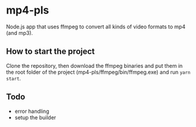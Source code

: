 # mp4-pls

Node.js app that uses ffmpeg to convert all kinds of video formats to mp4 (and mp3).

## How to start the project

Clone the repository, then download the ffmpeg binaries and put them in the root folder of the project (mp4-pls/ffmpeg/bin/ffmpeg.exe) and run `yarn start`.

## Todo

- error handling
- setup the builder
